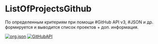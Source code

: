  ListOfProjectsGithub
======================

По определенным критериям при помощи #GitHub API v3, #JSON и др. формируется и выводится список проектов + доп. информация.

[![org.json](http://stleary.github.io/JSON-java/?style=flat)](http://stleary.github.io/JSON-java/)
[![GitHubAPI](https://developer.github.com/v3/label=GitHubAPIv3)](https://developer.github.com/v3/)
